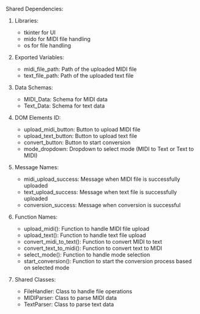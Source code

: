Shared Dependencies:

1. Libraries: 
   - tkinter for UI
   - mido for MIDI file handling
   - os for file handling

2. Exported Variables:
   - midi_file_path: Path of the uploaded MIDI file
   - text_file_path: Path of the uploaded text file

3. Data Schemas:
   - MIDI_Data: Schema for MIDI data
   - Text_Data: Schema for text data

4. DOM Elements ID:
   - upload_midi_button: Button to upload MIDI file
   - upload_text_button: Button to upload text file
   - convert_button: Button to start conversion
   - mode_dropdown: Dropdown to select mode (MIDI to Text or Text to MIDI)

5. Message Names:
   - midi_upload_success: Message when MIDI file is successfully uploaded
   - text_upload_success: Message when text file is successfully uploaded
   - conversion_success: Message when conversion is successful

6. Function Names:
   - upload_midi(): Function to handle MIDI file upload
   - upload_text(): Function to handle text file upload
   - convert_midi_to_text(): Function to convert MIDI to text
   - convert_text_to_midi(): Function to convert text to MIDI
   - select_mode(): Function to handle mode selection
   - start_conversion(): Function to start the conversion process based on selected mode

7. Shared Classes:
   - FileHandler: Class to handle file operations
   - MIDIParser: Class to parse MIDI data
   - TextParser: Class to parse text data